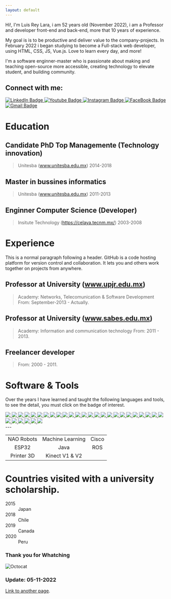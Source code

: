 ```yaml
---
layout: default
---
```


Hi!, I'm Luis Rey Lara, i am 52 years old (November 2022), i am a Professor and developer front-end and back-end, more that 10 years of experience.

My goal is is to be productive and deliver value to the company-projects. In February 2022 i began studying to become a Full-stack web developer, using HTML, CSS, JS, Vue.js. Love to learn every day, and more!

I'm a software enginner-master who is passionate about making and teaching open-source more accessible, creating technology to elevate student, and building community. 

## Connect with me:

<div id="badges">
  <a href="https://www.linkedin.com/in/luisreylara/">
    <img src="https://img.shields.io/badge/LinkedIn-blue?style=for-the-badge&logo=linkedin&logoColor=white" alt="LinkedIn Badge"/>
  </a>
  <a href="youtube.com/@LuisReyLara">
    <img src="https://img.shields.io/badge/YouTube-red?style=for-the-badge&logo=youtube&logoColor=white" alt="Youtube Badge"/>
  </a>
  <a href="https://www.instagram.com/luis.rey.lara/?hl=en">
    <img src="https://img.shields.io/badge/Instagram-E4405F?style=for-the-badge&logo=instagram&logoColor=white" alt="Instagram Badge"/>
  </a>
  <a href="https://www.facebook.com/luisreylara/">
    <img src="https://img.shields.io/badge/Facebook-Connect-brightgreen?style=for-the-badge&labelColor=black&logo=facebook" alt="FaceBook Badge"/>
  </a>
  <a href="mailto:luisreylara@hotmail.com">
    <img src="https://img.shields.io/badge/Gmail-D14836?style=for-the-badge&logo=gmail&logoColor=white" alt="Gmail Badge"/>
  </a>
  
</div>

# Education

## Candidate PhD Top Managemente (Technology innovation)
> Unitesba (www.unitesba.edu.mx)
> 2014-2018

## Master in bussines informatics
> Unitesba (www.unitesba.edu.mx)
> 2011-2013

## Enginner Computer Science (Developer)
> Insitute Technology  (https://celaya.tecnm.mx/)
>2003-2008

# Experience

This is a normal paragraph following a header. GitHub is a code hosting platform for version control and collaboration. It lets you and others work together on projects from anywhere.

## Professor at University (www.upjr.edu.mx)
> Academy: Networks, Telecomunication & Software Development
> From: September-2013 - Actually.

## Professor at University (www.sabes.edu.mx)
> Academy: Information and communication technology
> From: 2011 - 2013.

## Freelancer developer
> From: 2000 - 2011.

# Software & Tools
Over the years I have learned and taught the following languages and tools, to see the detail, you must click on the badge of interest.




<div id="experience01">
    <a href="https://github.com/luisreylara/postgresql/">
    <img src="https://img.shields.io/badge/PostgreSQL-316192?style=for-the-badge&logo=postgresql&logoColor=white" /> 
  </a>
   <a href="https://github.com/luisreylara/javascript/">
    <img src="https://img.shields.io/badge/JavaScript-323330?style=for-the-badge&logo=javascript&logoColor=F7DF1E" /> 
  </a>
   <a href="https://github.com/luisreylara/html5/">
    <img src="https://img.shields.io/badge/HTML5-E34F26?style=for-the-badge&logo=html5&logoColor=white" /> 
  </a>
   <a href="https://github.com/luisreylara/kotlin/">
    <img src="https://img.shields.io/badge/Kotlin-0095D5?&style=for-the-badge&logo=kotlin&logoColor=white" /> 
  </a>
  <a href="https://github.com/luisreylara/php/">
    <img src="https://img.shields.io/badge/PHP-777BB4?style=for-the-badge&logo=php&logoColor=white" /> 
  </a>
   <a href="https://github.com/luisreylara/r/">
    <img src="https://img.shields.io/badge/R-276DC3?style=for-the-badge&logo=r&logoColor=white" /> 
  </a>
  <a href="https://github.com/luisreylara/linux/">
    <img src="https://img.shields.io/badge/Linux-FCC624?style=for-the-badge&logo=linux&logoColor=black" /> 
  </a>
  <a href="https://github.com/luisreylara/ios/">
    <img src="https://img.shields.io/badge/iOS-000000?style=for-the-badge&logo=ios&logoColor=white" /> 
  </a>
   <a href="https://github.com/luisreylara/macos/">
    <img src="https://img.shields.io/badge/mac%20os-000000?style=for-the-badge&logo=apple&logoColor=white" /> 
  </a>
  <a href="https://github.com/luisreylara/css3/">
    <img src="https://img.shields.io/badge/CSS3-1572B6?style=for-the-badge&logo=css3&logoColor=white" /> 
  </a>
  <a href="https://github.com/luisreylara/nodejs/">
    <img src="https://img.shields.io/badge/Node.js-339933?style=for-the-badge&logo=nodedotjs&logoColor=white" /> 
  </a>
   <a href="https://github.com/luisreylara/mysql/">
    <img src="https://img.shields.io/badge/MySQL-005C84?style=for-the-badge&logo=mysql&logoColor=white" /> 
  </a>
   <a href="https://github.com/luisreylara/oracle/">
    <img src="https://img.shields.io/badge/Oracle-F80000?style=for-the-badge&logo=Oracle&logoColor=white" /> 
  </a>
  <a href="https://github.com/luisreylara/vuejs/">
    <img src="https://img.shields.io/badge/Vue.js-35495E?style=for-the-badge&logo=vuedotjs&logoColor=4FC08D" /> 
  </a>
  <a href="https://github.com/luisreylara/xampp/">
    <img src="https://img.shields.io/badge/Xampp-F37623?style=for-the-badge&logo=xampp&logoColor=white" /> 
  </a>
   <a href="https://github.com/luisreylara/rstudio/">
    <img src="https://img.shields.io/badge/RStudio-75AADB?style=for-the-badge&logo=RStudio&logoColor=white" /> 
  </a>
  <a href="https://github.com/luisreylara/vstudiocode/">
    <img src="https://img.shields.io/badge/Visual_Studio_Code-0078D4?style=for-the-badge&logo=visual%20studio%20code&logoColor=white" /> 
  </a>
  <a href="https://github.com/luisreylara/cplusplus/">
    <img src="https://img.shields.io/badge/C%2B%2B-00599C?style=for-the-badge&logo=c%2B%2B&logoColor=white" /> 
  </a>
   <a href="https://github.com/luisreylara/android/">
    <img src="https://img.shields.io/badge/Android-3DDC84?style=for-the-badge&logo=android&logoColor=white" /> 
  </a>
  <a href="https://github.com/luisreylara/debian/">
    <img src="https://img.shields.io/badge/Debian-A81D33?style=for-the-badge&logo=debian&logoColor=white" /> 
  </a>
   <a href="https://github.com/luisreylara/sqlserver/">
    <img src="https://img.shields.io/badge/Microsoft%20SQL%20Server-CC2927?style=for-the-badge&logo=microsoft%20sql%20server&logoColor=white" /> 
  </a>
   <a href="https://github.com/luisreylara/sqlite/">
    <img src="https://img.shields.io/badge/SQLite-07405E?style=for-the-badge&logo=sqlite&logoColor=white" /> 
  </a>
  <a href="https://github.com/luisreylara/latex/">
    <img src="https://img.shields.io/badge/LaTeX-47A141?style=for-the-badge&logo=LaTeX&logoColor=white" /> 
  </a>
   <a href="https://github.com/luisreylara/arduino/">
    <img src="https://img.shields.io/badge/Arduino-00979D?style=for-the-badge&logo=Arduino&logoColor=white" /> 
  </a>
  <a href="https://github.com/luisreylara/raspberry/">
    <img src="https://img.shields.io/badge/Raspberry%20Pi-A22846?style=for-the-badge&logo=Raspberry%20Pi&logoColor=white" /> 
  </a>
  <a href="https://github.com/luisreylara/expressjs/">
    <img src="https://img.shields.io/badge/Express.js-000000?style=for-the-badge&logo=express&logoColor=white" /> 
  </a>
  <a href="https://github.com/luisreylara/opencv/">
    <img src="https://img.shields.io/badge/OpenCV-27338e?style=for-the-badge&logo=OpenCV&logoColor=white" /> 
  </a>
  <a href="https://github.com/luisreylara/docker/">
    <img src="https://img.shields.io/badge/Docker-2CA5E0?style=for-the-badge&logo=docker&logoColor=white" /> 
  </a>
  <a href="https://github.com/luisreylara/blender/">
    <img src="https://img.shields.io/badge/blender-%23F5792A.svg?style=for-the-badge&logo=blender&logoColor=white" /> 
  </a>
  <a href="https://github.com/luisreylara/wordpress/">
    <img src="https://img.shields.io/badge/Wordpress-21759B?style=for-the-badge&logo=wordpress&logoColor=white" /> 
  </a>
<a href="https://github.com/luisreylara/amazonaws/">
    <img src="https://img.shields.io/badge/Amazon_AWS-FF9900?style=for-the-badge&logo=amazonaws&logoColor=white" /> 
  </a>


</div>
---
	
|  |  |  |
| :---:   | :---: | :---: |
| NAO Robots | Machine Learning  | Cisco |  
| ESP32 | Java | ROS |  
| Printer 3D | Kinect V1 & V2 |  | 
	
# Countries visited with a university scholarship.

<dl>
<dt>2015</dt>
<dd>Japan</dd>
<dt>2018</dt>
<dd>Chile</dd>
<dt>2019</dt>
<dd>Canada</dd>
<dt>2020</dt>
<dd>Peru</dd>
</dl>

### Thank you for Whatching

![Octocat](https://github.githubassets.com/images/icons/emoji/octocat.png)

### Update: 05-11-2022

[Link to another page](./another-page.html).


